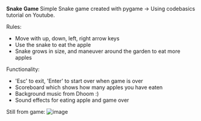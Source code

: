 **Snake** **Game**
Simple Snake game created with pygame -> Using codebasics tutorial on Youtube. 

Rules: 
- Move with up, down, left, right arrow keys
- Use the snake to eat the apple
- Snake grows in size, and maneuver around the garden to eat more apples 

Functionality: 
- 'Esc' to exit, 'Enter' to start over when game is over
- Scoreboard which shows how many apples you have eaten 
- Background music from Dhoom :) 
- Sound effects for eating apple and game over

Still from game: 
![image](https://user-images.githubusercontent.com/32559821/120950440-c5fe9000-c714-11eb-835f-c3b36dcb7ebc.png)
